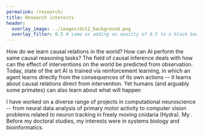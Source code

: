 ```yaml
---
permalink: /research/
title: Research interests
header:
  overlay_image: ../images/dst2_background.png
  overlay_filter: 0.5 # same as adding an opacity of 0.5 to a black background
---
```


How do we learn causal relations in the world? How can AI perform the same causal reasoning tasks? The field of causal inference deals with how can the effect of interventions on the world be predicted from observation. Today, state of the art AI is trained via reinforcement learning, in which an agent learns directly from the consequences of its own actions -- it learns about causal relations direct from intervention. Yet humans (and arguably some primates) can also learn about what will happen 

I have worked on a diverse range of projects in computational neuroscience -- from neural data analysis of primary motor activity to computer vision problems related to neuron tracking in freely moving cnidaria (Hydra). My . Before my doctoral studies, my interests were in systems biology and bioinformatics.

